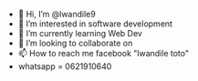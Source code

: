 - 👋 Hi, I’m @lwandile9
- 👀 I’m interested in software development
- 🌱 I’m currently learning Web Dev
- 💞️ I’m looking to collaborate on 
- 📫 How to reach me facebook "lwandile toto" 
- whatsapp = 0621910640

<!---
lwandile9/lwandile9 is a ✨ special ✨ repository because its `README.md` (this file) appears on your GitHub profile.
You can click the Preview link to take a look at your changes.
--->
